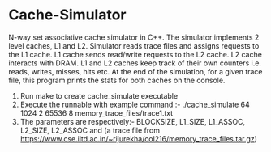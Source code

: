 # Cache-Simulator

N-way set associative cache simulator in C++. The simulator implements 2 level caches, L1 and L2. 
Simulator reads trace files and assigns requests to the L1 cache. L1 cache sends read/write requests to the L2 cache. 
L2 cache interacts with DRAM. L1 and L2 caches keep track of their own counters i.e. reads, writes, misses, hits etc. At the end of
the simulation, for a given trace file, this program prints the stats for both caches on the console.

1. Run make to create cache_simulate executable
2. Execute the runnable with example command :- ./cache_simulate 64 1024 2 65536 8 memory_trace_files/trace1.txt
3. The parameters are respectively:- BLOCKSIZE, L1_SIZE, L1_ASSOC, L2_SIZE, L2_ASSOC and (a trace file from https://www.cse.iitd.ac.in/~rijurekha/col216/memory_trace_files.tar.gz)
